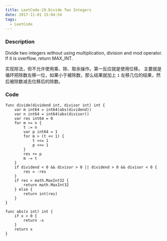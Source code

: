 ```yaml
---
title: LeetCode-29.Divide Two Integers
date: 2017-11-01 15:04:54
tags:
  - LeetCode
---
```

### Description
Divide two integers without using multiplication, division and mod operator.
If it is overflow, return MAX_INT.

实现除法，但不允许使用乘、除、取余操作。第一反应就是使用位移。
主要就是循环把除数左移一位，如果小于被除数，那么结果就加上 `1` 左移几位的结果，然后被除数减去位移后的除数。

### Code
```
func divide(dividend int, divisor int) int {
    var m int64 = int64(abs(dividend))
    var n int64 = int64(abs(divisor))
    var res int64 = 0
    for m >= n {
        t := n
        var p int64 = 1
        for m > (t << 1) {
            t <<= 1
            p <<= 1
        }
        res += p
        m -= t
    }
    if dividend < 0 && divisor > 0 || dividend > 0 && divisor < 0 {
        res = -res
    }
    if res > math.MaxInt32 {
        return math.MaxInt32
    } else {
        return int(res)
    }
}

func abs(x int) int {
    if x < 0 {
        return -x
    }
    return x
}
```
